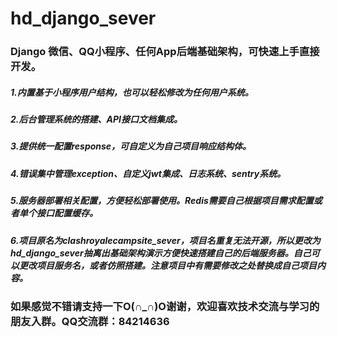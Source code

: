 # hd_django_sever
### Django 微信、QQ小程序、任何App后端基础架构，可快速上手直接开发。

##### 1.内置基于小程序用户结构，也可以轻松修改为任何用户系统。
##### 2.后台管理系统的搭建、API接口文档集成。
##### 3.提供统一配置response，可自定义为自己项目响应结构体。
##### 4.错误集中管理exception、自定义jwt集成、日志系统、sentry系统。
##### 5.服务器部署相关配置，方便轻松部署使用。Redis需要自己根据项目需求配置或者单个接口配置缓存。
##### 6.项目原名为clashroyalecampsite_sever，项目名重复无法开源，所以更改为hd_django_sever抽离出基础架构演示方便快速搭建自己的后端服务器。自己可以更改项目服务名，或者仿照搭建。注意项目中有需要修改之处替换成自己项目内容。


### 如果感觉不错请支持一下O(∩_∩)O谢谢，欢迎喜欢技术交流与学习的朋友入群。QQ交流群：84214636
